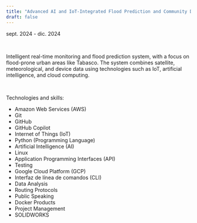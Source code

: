 ```yaml
---
title: "Advanced AI and IoT-Integrated Flood Prediction and Community Disaster Management System"
draft: false
---
```


sept. 2024 - dic. 2024

&nbsp;

Intelligent real-time monitoring and flood prediction system, with a focus on flood-prone urban areas like Tabasco. The system combines satellite, meteorological, and device data using technologies such as IoT, artificial intelligence, and cloud computing.

&nbsp;

Technologies and skills:

- Amazon Web Services (AWS)
- Git
- GitHub
- GitHub Copilot
- Internet of Things (IoT)
- Python (Programming Language)
- Artificial Intelligence (AI)
- Linux
- Application Programming Interfaces (API)
- Testing
- Google Cloud Platform (GCP)
- Interfaz de línea de comandos (CLI)
- Data Analysis
- Routing Protocols
- Public Speaking
- Docker Products
- Project Management
- SOLIDWORKS

